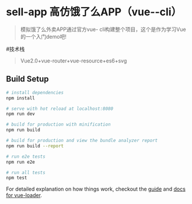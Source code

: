 # sell-app   高仿饿了么APP（vue--cli）

> 模拟饿了么外卖APP通过官方vue- cli构建整个项目，这个是作为学习Vue的一个入门demo吧!

#技术栈
> Vue2.0+vue-router+vue-resource+es6+svg

## Build Setup

``` bash
# install dependencies
npm install

# serve with hot reload at localhost:8080
npm run dev

# build for production with minification
npm run build

# build for production and view the bundle analyzer report
npm run build --report

# run e2e tests
npm run e2e

# run all tests
npm test
```

For detailed explanation on how things work, checkout the [guide](http://vuejs-templates.github.io/webpack/) and [docs for vue-loader](http://vuejs.github.io/vue-loader).
